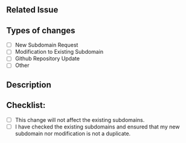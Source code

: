 ## Related Issue
<!--- If suggesting a new subdomain, please provide the link to the issue here and the issue number. -->

## Types of changes
<!--
What types of changes does your code introduce? Put an `x` in all the boxes that apply:
-->
- [ ] New Subdomain Request
- [ ] Modification to Existing Subdomain
- [ ] Github Repository Update
- [ ] Other

## Description
<!--- Describe your changes in detail -->

## Checklist:
<!--
Go over all the following points, and put an `x` in all the boxes that apply.
-->
- [ ] This change will not affect the existing subdomains.
- [ ] I have checked the existing subdomains and ensured that my new subdomain nor modification is not a duplicate.
